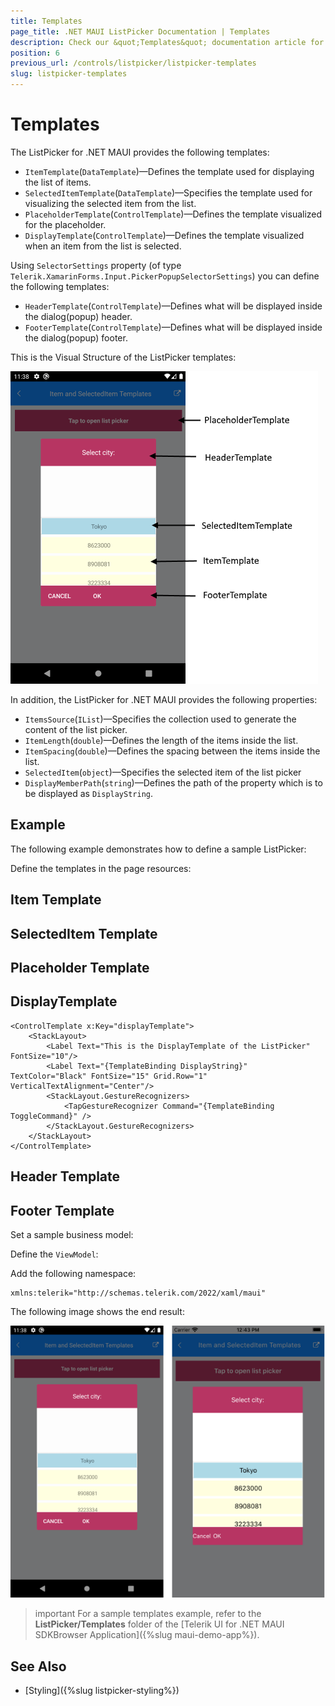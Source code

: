 ```yaml
---
title: Templates
page_title: .NET MAUI ListPicker Documentation | Templates
description: Check our &quot;Templates&quot; documentation article for Telerik ListPicker for .NET MAUI.
position: 6
previous_url: /controls/listpicker/listpicker-templates
slug: listpicker-templates
---
```


# Templates

The ListPicker for .NET MAUI provides the following templates:

* `ItemTemplate`(`DataTemplate`)&mdash;Defines the template used for displaying the list of items.
* `SelectedItemTemplate`(`DataTemplate`)&mdash;Specifies the template used for visualizing the selected item from the list.
* `PlaceholderTemplate`(`ControlTemplate`)&mdash;Defines the template visualized for the placeholder.  
* `DisplayTemplate`(`ControlTemplate`)&mdash;Defines the template visualized when an item from the list is selected.

Using `SelectorSettings` property (of type `Telerik.XamarinForms.Input.PickerPopupSelectorSettings`) you can define the following templates:

* `HeaderTemplate`(`ControlTemplate`)&mdash;Defines what will be displayed inside the dialog(popup) header.
* `FooterTemplate`(`ControlTemplate`)&mdash;Defines what will be displayed inside the dialog(popup) footer.

This is the Visual Structure of the ListPicker templates:

![ListPicker Visual Structure](images/listpicker_visual_structure_templates.png)

In addition, the ListPicker for .NET MAUI provides the following properties:

* `ItemsSource`(`IList`)&mdash;Specifies the collection used to generate the content of the list picker.
* `ItemLength`(`double`)&mdash;Defines the length of the items inside the list.
* `ItemSpacing`(`double`)&mdash;Defines the spacing between the items inside the list.
* `SelectedItem`(`object`)&mdash;Specifies the selected item of the list picker
* `DisplayMemberPath`(`string`)&mdash;Defines the path of the property which is to be displayed as `DisplayString`.

## Example

The following example demonstrates how to define a sample ListPicker:

<snippet id='listpicker-features-templates' />

Define the templates in the page resources:

## Item Template

<snippet id='listpicker-features-itemtemplate' />

## SelectedItem Template

<snippet id='listpicker-features-selecteditemtemplate' />

## Placeholder Template

<snippet id='listpicker-features-placeholdertemplate' />

## DisplayTemplate

```XAML
<ControlTemplate x:Key="displayTemplate">
	<StackLayout>
		<Label Text="This is the DisplayTemplate of the ListPicker" FontSize="10"/>
		<Label Text="{TemplateBinding DisplayString}" TextColor="Black" FontSize="15" Grid.Row="1" VerticalTextAlignment="Center"/>
		<StackLayout.GestureRecognizers>
			<TapGestureRecognizer Command="{TemplateBinding ToggleCommand}" />
		</StackLayout.GestureRecognizers>
	</StackLayout>
</ControlTemplate>
```

## Header Template

<snippet id='listpicker-features-headertemplate' />

## Footer Template

<snippet id='listpicker-features-footertemplate' />

Set a sample business model:

<snippet id='listpicker-features-businessmodel' />

Define the `ViewModel`:

<snippet id='listpicker-features-viewmodel' />

Add the following namespace:

```XAML
xmlns:telerik="http://schemas.telerik.com/2022/xaml/maui"
```

The following image shows the end result:

![ListPicker Templates](images/listpicker_templates.png)

>important For a sample templates example, refer to the **ListPicker/Templates** folder of the [Telerik UI for .NET MAUI SDKBrowser Application]({%slug maui-demo-app%}).

## See Also

- [Styling]({%slug listpicker-styling%})
